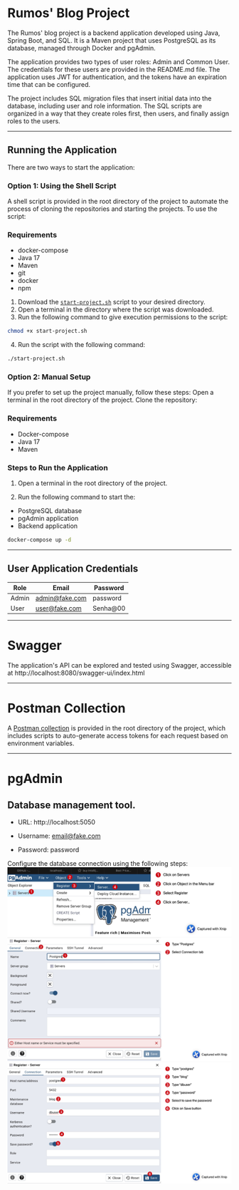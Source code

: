 # Rumos' Blog Project

The Rumos' blog project is a backend application developed using Java, Spring Boot, and SQL. It is a Maven project that
uses PostgreSQL as its database, managed through Docker and pgAdmin.

The application provides two types of user roles: Admin and Common User. The credentials for these users are provided in
the README.md file. The application uses JWT for authentication, and the tokens have an expiration time that can be
configured.

The project includes SQL migration files that insert initial data into the database, including user and role
information. The SQL scripts are organized in a way that they create roles first, then users, and finally assign roles
to the users.

---

## Running the Application

There are two ways to start the application:

### Option 1: Using the Shell Script

A shell script is provided in the root directory of the project to automate the process of cloning the repositories and starting the projects. To use the script:

### Requirements
- docker-compose
- Java 17
- Maven
- git
- docker
- npm

1. Download the [`start-project.sh`](https://github.com/ribeirovillar/rumos-blog-backend/blob/master/start-project.sh)  script to your desired directory.
2. Open a terminal in the directory where the script was downloaded.
3. Run the following command to give execution permissions to the script:
```bash
chmod +x start-project.sh
```
4. Run the script with the following command:
```bash
./start-project.sh
```

### Option 2: Manual Setup
If you prefer to set up the project manually, follow these steps:
Open a terminal in the root directory of the project.
Clone the repository:

### Requirements
- Docker-compose
- Java 17
- Maven

### Steps to Run the Application

1. Open a terminal in the root directory of the project.

2. Run the following command to start the: 
- PostgreSQL database
- pgAdmin application
- Backend application

```bash
docker-compose up -d
```

---

## User Application Credentials

| Role  | Email           | Password  |
|-------|-----------------|-----------|
| Admin | admin@fake.com  | password  |
| User  | user@fake.com   | Senha@00  |

---

# Swagger

The application's API can be explored and tested using Swagger, accessible
at http://localhost:8080/swagger-ui/index.html

---

# Postman Collection

A [Postman collection](postman_data.zip) is provided in the root directory of the project, which includes scripts to auto-generate access
tokens for each request based on environment variables.


---

# pgAdmin

## Database management tool.

- URL: http://localhost:5050

- Username: email@fake.com

- Password: password

Configure the database connection using the following steps:
![Go to Object in the menu bar, then Register -> Server...](src/main/resources/images/pgadmin/Xnip2024-05-05_14-59-41.jpg)
![Type a name connection and then go to Connection tab](src/main/resources/images/pgadmin/Xnip2024-05-05_15-00-38.jpg)
![Fill in the form connection using the details found in the docker-compose.yml file](src/main/resources/images/pgadmin/Xnip2024-05-05_15-04-33.jpg)